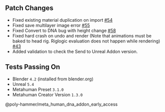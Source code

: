 ## Patch Changes
* Fixed existing material duplication on import [#54](https://github.com/poly-hammer/meta-human-dna-addon/issues/54)
* Fixed save multilayer image error [#55](https://github.com/poly-hammer/meta-human-dna-addon/issues/55)
* Fixed Convert to DNA bug with height change [#58](https://github.com/poly-hammer/meta-human-dna-addon/issues/58)
* Fixed hard crash on undo and render (Note that animations must be baked to head rig. Riglogic evaluation does not happen while rendering) [#43](https://github.com/poly-hammer/meta-human-dna-addon/issues/43)
* Added validation to check the Send to Unreal Addon version.

## Tests Passing On
* Blender `4.2` (installed from blender.org)
* Unreal `5.4`
* Metahuman Preset `3.1.0`
* Metahuman Creator Version `1.3.0`

@poly-hammer/meta_human_dna_addon_early_access